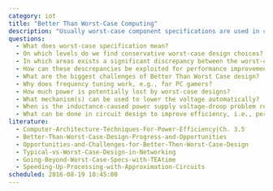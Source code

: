 ```yaml
---
category: iot
title: "Better Than Worst-Case Computing"
description: "Usually worst-case component specifications are used in component design. Given that most systems operate under typical operating conditions therefore implies a significant performance cost."
questions:
  - What does worst-case specification mean?
  - On which levels do we find conservative worst-case design choices?
  - In which areas exists a significant discrepancy between the worst-case specification and the typical runtime conditions?
  - How can these descrepancies be exploited for performance improvements?
  - What are the biggest challenges of Better Than Worst Case design?
  - Why does frequency tuning work, e.g., for PC gamers?
  - How much power is potentially lost by worst-case designs?
  - What mechanism(s) can be used to lower the voltage automatically?
  - When is the inductance-caused power supply voltage-droop problem relevant?
  - What can be done in circuit design to improve efficiency, i.e., perform TCO?
literature:
  - Computer-Architecture-Techniques-For-Power-Efficiency|Ch. 3.5
  - Better-Than-Worst-Case-Design-Progress-and-Opportunities
  - Opportunities-and-Challenges-for-Better-Then-Worst-Case-Design
  - Typical-vs-Worst-Case-Design-in-Networking
  - Going-Beyond-Worst-Case-Specs-with-TEAtime
  - Speeding-Up-Processing-with-Approximation-Circuits
scheduled: 2016-08-19 10:45:00
---
```

